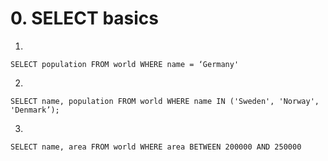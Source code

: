 # 0. SELECT basics

1. 
```
SELECT population FROM world WHERE name = ‘Germany'
```

2. 
```
SELECT name, population FROM world WHERE name IN ('Sweden', 'Norway', 'Denmark’);
```

3. 
```
SELECT name, area FROM world WHERE area BETWEEN 200000 AND 250000
```
